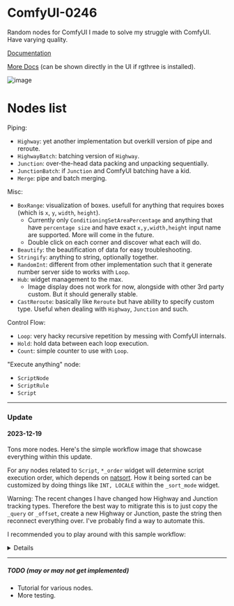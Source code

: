 # ComfyUI-0246
Random nodes for ComfyUI I made to solve my struggle with ComfyUI. Have varying quality.

[Documentation](https://github.com/Trung0246/ComfyUI-0246/blob/main/DOCS.md)

[More Docs](https://github.com/Trung0246/ComfyUI-0246/blob/bf3cc8c87e1ecee856849a277a66abb59997d357/web/js/nodes.js#L11) (can be shown directly in the UI if rgthree is installed).

![image](https://github.com/Trung0246/ComfyUI-0246/assets/11626920/ecd1078a-037a-4ba2-9a0b-440db9bf6cc1)

# Nodes list

Piping:
- `Highway`: yet another implementation but overkill version of pipe and reroute.
- `HighwayBatch`: batching version of `Highway`.
- `Junction`: over-the-head data packing and unpacking sequentially.
- `JunctionBatch`: if `Junction` and ComfyUI batching have a kid.
- `Merge`: pipe and batch merging.

Misc:
- `BoxRange`: visualization of boxes. usefull for anything that requires boxes (which is `x`, `y`, `width`, `height`).
    - Currently only `ConditioningSetAreaPercentage` and anything that have `percentage size` and have exact `x,y,width,height` input name are supported. More will come in the future.
    - Double click on each corner and discover what each will do.
- `Beautify`: the beautification of data for easy troubleshooting.
- `Stringify`: anything to string, optionally together.
- `RandomInt`: different from other implementation such that it generate number server side to works with `Loop`.
- `Hub`: widget management to the max.
    - Image display does not work for now, alongside with other 3rd party custom. But it should generally stable.
- `CastReroute`: basically like `Reroute` but have ability to specify custom type. Useful when dealing with `Highway`, `Junction` and such.

Control Flow:
- `Loop`: very hacky recursive repetition by messing with ComfyUI internals.
- `Hold`: hold data between each loop execution.
- `Count`: simple counter to use with `Loop`.

"Execute anything" node:
- `ScriptNode`
- `ScriptRule`
- `Script`

---

### Update

#### **2023-12-19**

Tons more nodes. Here's the simple workflow image that showcase everything within this update.

For any nodes related to `Script`, `*_order` widget will determine script execution order, which depends on [natsort](https://natsort.readthedocs.io/en/stable/api.html#the-ns-enum). How it being sorted can be customized by doing things like `INT, LOCALE` within the `_sort_mode` widget.

Warning: The recent changes I have changed how Highway and Junction tracking types. Therefore the best way to mitigrate this is to just copy the `_query` or `_offset`, create a new Highway or Junction, paste the string then reconnect everything over. I've probably find a way to automate this.

I recommended you to play around with this sample workflow:

<details>
    <p align="center">
        <img src="https://github.com/Trung0246/ComfyUI-0246/assets/11626920/05d53d43-a707-4c49-bbc9-cbaf98f70cc0">
    </p>
</details>

---

##### TODO (may or may not get implemented)

- Tutorial for various nodes.
- More testing.
